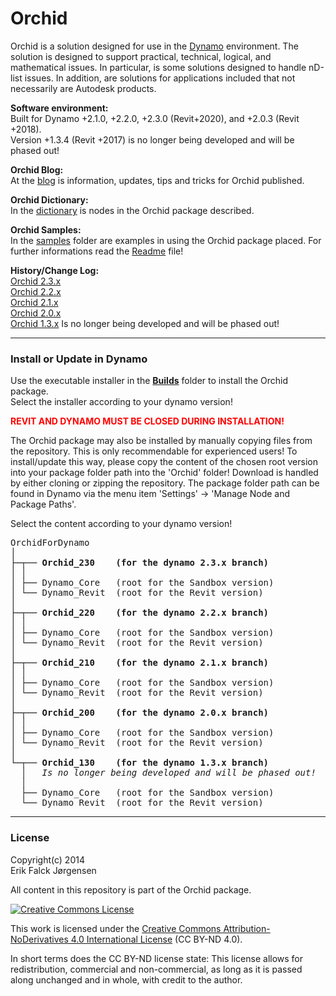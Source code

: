 ﻿# Orchid  
Orchid is a solution designed for use in the [Dynamo](http://dynamobim.org) environment. The solution is designed to support practical, technical, logical, and mathematical issues. In particular, is some solutions designed to handle nD-list issues. In addition, are solutions for applications included that not necessarily are Autodesk products.  
  
**Software environment:**  
Built for Dynamo +2.1.0, +2.2.0, +2.3.0 (Revit+2020), and +2.0.3 (Revit +2018).  
Version +1.3.4 (Revit +2017) is no longer being developed and will be phased out!  
  
**Orchid Blog:**  
At the <a href="https://erfajo.blogspot.com" target="_blank">blog</a> is information, updates, tips and tricks for Orchid published.  
  
**Orchid Dictionary:**  
In the <a href="https://erfajo.github.io/dictionary/index.html" target="_blank">dictionary</a> is nodes in the Orchid package described.  
  
**Orchid Samples:**  
In the [samples](Samples) folder are examples in using the Orchid package placed. For further informations read the [Readme](Samples/readme.md) file!    
  
**History/Change Log:**  
<a href="Orchid_230.md">Orchid 2.3.x</a>  
<a href="Orchid_220.md">Orchid 2.2.x</a>  
<a href="Orchid_210.md">Orchid 2.1.x</a>  
<a href="Orchid_200.md">Orchid 2.0.x</a>  
<a href="Orchid_130.md">Orchid 1.3.x</a> Is no longer being developed and will be phased out!  

---
### Install or Update in Dynamo  
Use the executable installer in the **[Builds](Builds)** folder to install the Orchid package.  
Select the installer according to your dynamo version!  

<span style="color:red">**REVIT AND DYNAMO MUST BE CLOSED DURING INSTALLATION!**</span>  

The Orchid package may also be installed by manually copying files from the repository. This is only recommendable for experienced users! To install/update this way, please copy the content of the chosen root version into your package folder path into the 'Orchid' folder! Download is handled by either cloning or zipping the repository. The package folder path can be found in Dynamo via the menu item 'Settings' -> 'Manage Node and Package Paths'.  

Select the content according to your dynamo version!  
<pre>
OrchidForDynamo
│  
├─┬── <b>Orchid_230    (for the dynamo 2.3.x branch)</b>  
│ │  
│ ├── Dynamo_Core   (root for the Sandbox version)  
│ └── Dynamo_Revit  (root for the Revit version)  
│  
├─┬── <b>Orchid_220    (for the dynamo 2.2.x branch)</b>  
│ │  
│ ├── Dynamo_Core   (root for the Sandbox version)  
│ └── Dynamo_Revit  (root for the Revit version)  
│  
├─┬── <b>Orchid_210    (for the dynamo 2.1.x branch)</b>  
│ │  
│ ├── Dynamo_Core   (root for the Sandbox version)  
│ └── Dynamo_Revit  (root for the Revit version)  
│  
├─┬── <b>Orchid_200    (for the dynamo 2.0.x branch)</b>  
│ │  
│ ├── Dynamo_Core   (root for the Sandbox version)  
│ └── Dynamo_Revit  (root for the Revit version)  
│  
└─┬── <b>Orchid_130    (for the dynamo 1.3.x branch)</b>  
  │   <i>Is no longer being developed and will be phased out!</i>  
  │  
  ├── Dynamo_Core   (root for the Sandbox version)  
  └── Dynamo_Revit  (root for the Revit version)  
</pre>

---
### License  
Copyright(c) 2014  
Erik Falck Jørgensen  
  
All content in this repository is part of the Orchid package.  
  
<a rel="license" href="http://creativecommons.org/licenses/by-nd/4.0/">
<img alt="Creative Commons License" style="border-width:0" src="https://i.creativecommons.org/l/by-nd/4.0/88x31.png" /></a>  
  
This work is licensed under the <a rel="license" href="http://creativecommons.org/licenses/by-nd/4.0/">
Creative Commons Attribution-NoDerivatives 4.0 International License</a> (CC BY-ND 4.0).  
  
In short terms does the CC BY-ND license state: This license allows for redistribution, commercial and non-commercial, as long as it is passed along unchanged and in whole, with credit to the author.  
